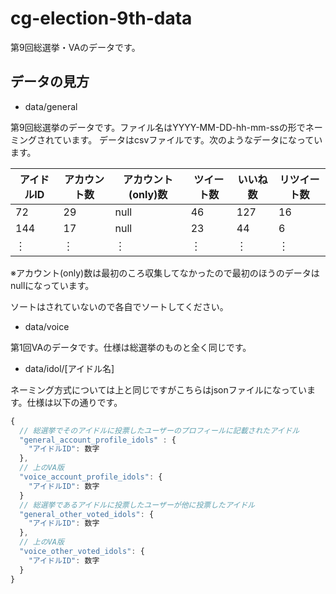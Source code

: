 # cg-election-9th-data
第9回総選挙・VAのデータです。

## データの見方
- data/general

第9回総選挙のデータです。ファイル名はYYYY-MM-DD-hh-mm-ssの形でネーミングされています。
データはcsvファイルです。次のようなデータになっています。

| アイドルID | アカウント数 | アカウント(only)数 | ツイート数 | いいね数 | リツイート数 |
| --- | --- | --- | --- | --- | --- |
| 72 | 29 | null | 46 | 127 | 16 |
| 144 | 17 | null | 23 | 44 | 6 |
| ︙ | ︙ | ︙ | ︙ | ︙ | ︙ |

※アカウント(only)数は最初のころ収集してなかったので最初のほうのデータはnullになっています。

ソートはされていないので各自でソートしてください。
- data/voice

第1回VAのデータです。仕様は総選挙のものと全く同じです。
- data/idol/[アイドル名]

ネーミング方式については上と同じですがこちらはjsonファイルになっています。仕様は以下の通りです。
```javascript
{
  // 総選挙でそのアイドルに投票したユーザーのプロフィールに記載されたアイドル
  "general_account_profile_idols" : {
    "アイドルID": 数字
  },
  // 上のVA版
  "voice_account_profile_idols": {
    "アイドルID": 数字
  }
  // 総選挙であるアイドルに投票したユーザーが他に投票したアイドル
  "general_other_voted_idols": {
    "アイドルID": 数字
  },
  // 上のVA版
  "voice_other_voted_idols": {
    "アイドルID": 数字
  }
}
```
